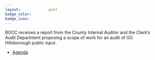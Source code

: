 ```yaml
---
layout:				post
badge_color:		
badge_icon:			
---
```


BOCC receives a report from the County Internal Auditor and the Clerk’s Audit Department proposing a scope of work for an audit of GO Hillsborough public input.

* [Agenda](http://agenda.hillsboroughcounty.org/cache/00003/567/03-04%20FINAL%20Agenda.pdf)